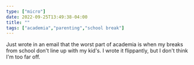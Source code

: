 ```yaml
---
type: ["micro"]
date: 2022-09-25T13:49:38-04:00
title: ""
tags: ["academia","parenting","school break"]
---
```

Just wrote in an email that the worst part of academia is when my breaks from school don't line up with my kid's. I wrote it flippantly, but I don't think I'm too far off.
